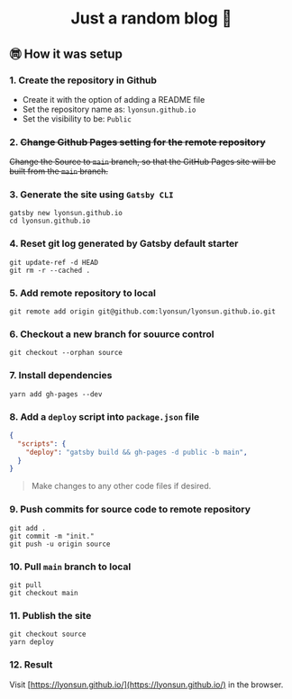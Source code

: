 <h1 align="center">
  Just a random blog 📝
</h1>

## ㉄ How it was setup

### 1. Create the repository in Github

  - Create it with the option of adding a README file
  - Set the repository name as: `lyonsun.github.io`
  - Set the visibility to be: `Public`

### 2. ~~Change Github Pages setting for the remote repository~~

  ~~Change the Source to `main` branch, so that the GitHub Pages site will be built from the `main` branch.~~

### 3. Generate the site using `Gatsby CLI`

  ```shell
  gatsby new lyonsun.github.io
  cd lyonsun.github.io
  ```
  
### 4. Reset git log generated by Gatsby default starter

  ```shell
  git update-ref -d HEAD
  git rm -r --cached .
  ```

### 5. Add remote repository to local

  ```shell
  git remote add origin git@github.com:lyonsun/lyonsun.github.io.git
  ```

### 6. Checkout a new branch for souurce control

  ```shell
  git checkout --orphan source
  ```

### 7. Install dependencies

  ```shell
  yarn add gh-pages --dev
  ```

### 8. Add a `deploy` script into `package.json` file

  ```json
  {
    "scripts": {
      "deploy": "gatsby build && gh-pages -d public -b main",
    }
  }
  ```

  > Make changes to any other code files if desired.

### 9. Push commits for source code to remote repository

  ```shell
  git add .
  git commit -m "init."
  git push -u origin source
  ```

### 10. Pull `main` branch to local

  ```shell
  git pull
  git checkout main
  ```

### 11. Publish the site

  ```shell
  git checkout source
  yarn deploy
  ```


### 12. Result

  Visit [https://lyonsun.github.io/](https://lyonsun.github.io/) in the browser.